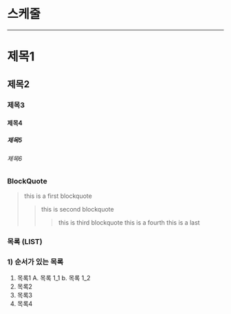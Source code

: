 # 스케줄

---
# 제목1

## 제목2

### 제목3

#### 제목4

##### 제목5

###### 제목6

### BlockQuote
> this is a first blockquote
> > this is second blockquote
> > > this is third blockquote
> > this is a fourth
> this is a last 

### 목록 (LIST)
### 1) 순서가 있는 목록
1. 목록1
  A. 목록 1_1
  b. 목록 1_2
2. 목록2
3. 목록3
4. 목록4
